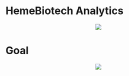 # HemeBiotech Analytics

<p align="center">
  <img src=https://user-images.githubusercontent.com/95872501/226888303-f24c3bad-9a40-4c7f-8be2-619d8dc28de9.png>
</p>

# Goal

<p align="center">
  <img src=https://user-images.githubusercontent.com/95872501/226888486-b5ee85ef-144e-435c-9e12-14a96fa31562.png>
</p>
